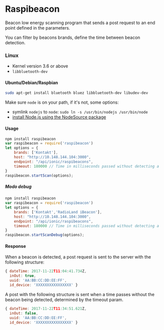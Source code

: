# Raspibeacon

Beacon low energy scanning program that sends a post request to an end point defined in the parameters.

You can filter by beacons brands, define the time between beacon detection.

### Linux

 * Kernel version 3.6 or above
 * ```libbluetooth-dev```

#### Ubuntu/Debian/Raspbian

```sh
sudo apt-get install bluetooth bluez libbluetooth-dev libudev-dev
```

Make sure ```node``` is on your path, if it's not, some options:
 * symlink ```nodejs``` to ```node```: ```sudo ln -s /usr/bin/nodejs /usr/bin/node```
 * [install Node.js using the NodeSource package](https://nodejs.org/en/download/package-manager/#debian-and-ubuntu-based-linux-distributions)


#### Usage

```js
npm install raspibeacon
var raspibeacon = require('raspibeacon')
let options = {
    brands: ['Kontakt'],
    host: "http://10.148.144.104:3000",
    endpoint: "/api/ionic/raspibeacons",
    timeout: 180000 // Time in milliseconds passed without detecting a beacon inside the action radius
}
raspibeacon.startScan(options);
```

##### Modo debug

```js
npm install raspibeacon
var raspibeacon = require('raspibeacon')
let options = {
    brands: ['Kontakt','RadioLand iBeacon'],
    host: "http://10.148.144.104:3000",
    endpoint: "/api/ionic/raspibeacons",
    timeout: 180000 // Time in milliseconds passed without detecting a beacon inside the action radius  
}
raspibeacon.startScanDebug(options);
```

#### Response

When a beacon is detected, a post request is sent to the server with the following structure:

```js
{ dateTime: 2017-11-22T11:04:41.734Z,
  inOut: true,
  uuid: 'AA:BB:CC:DD:EE:FF',
  id_device: 'XXXXXXXXXXXXXXXX' }
```

A post with the following structure is sent when a time passes without the beacon being detected, determined by the timeout param.

```js
{ dateTime: 2017-11-22T11:34:51.621Z,
  inOut: false,
  uuid: 'AA:BB:CC:DD:EE:FF',
  id_device: 'XXXXXXXXXXXXXXXX' }
```